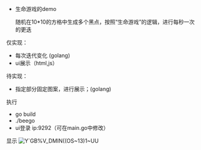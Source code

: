 - 生命游戏的demo

  随机在10*10的方格中生成多个黑点，按照“生命游戏”的逻辑，进行每秒一次的更迭

仅实现：
- 每次迭代变化 (golang)
- ui展示（html,js）

待实现：
- 指定部分固定图案，进行展示；(golang)


执行   
- go build
- ./beego
- ui登录 ip:9292（可在main.go中修改）


显示
![Y`GB%V_DMIN((OS~13)1~UU](https://github.com/bugzzhou/lifeGame/assets/52343274/6b5eac13-9e9f-4635-ab62-14cb504cd549)
